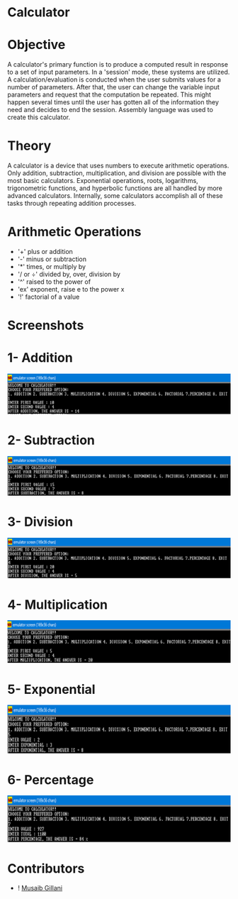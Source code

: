 # Calculator

# Objective
A calculator's primary function is to produce a computed result in response to a set of input parameters. In a 'session' mode, these systems are utilized. A calculation/evaluation is conducted when the user submits values for a number of parameters. After that, the user can change the variable input parameters and request that the computation be repeated. This might happen several times until the user has gotten all of the information they need and decides to end the session. Assembly language was used to create this calculator.

# Theory
A calculator is a device that uses numbers to execute arithmetic operations. Only addition, subtraction, multiplication, and division are possible with the most basic calculators. Exponential operations, roots, logarithms, trigonometric functions, and hyperbolic functions are all handled by more advanced calculators. Internally, some calculators accomplish all of these tasks through repeating addition processes.

# Arithmetic Operations

-    '+'	               plus or addition
-    '-'	               minus or subtraction
-    '*'              	 times, or multiply by
-  '/ or ÷'	           divided by, over, division by
-    '^'	               raised to the power of
-    'ex'	             exponent, raise e to the power x
-    '!'	               factorial of a value

# Screenshots
# 1- Addition
![Addition](https://github.com/sydalirza/Calculator/blob/main/Addition.png)
# 2- Subtraction
![Subtraction](https://github.com/sydalirza/Calculator/blob/main/Subtraction.png)
# 3- Division
![Division](https://github.com/sydalirza/Calculator/blob/main/Division.png)
# 4- Multiplication
![Multiplication](https://github.com/sydalirza/Calculator/blob/main/Multiplication.png)
# 5- Exponential
![Exponential](https://github.com/sydalirza/Calculator/blob/main/Exponential.png)
# 6- Percentage
![Percentage](https://github.com/sydalirza/Calculator/blob/main/Percentage.png)

# Contributors
- ! [Musaib Gillani](https://github.com/musaib01)



